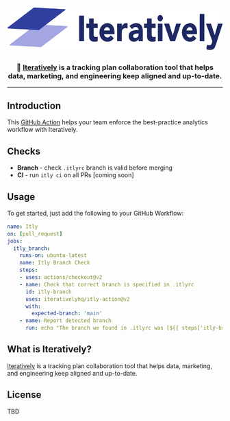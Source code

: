 <h1 align="center">
  <img src="static/iteratively.svg" alt="Iteratively" title="Iteratively" height="100px" />
</h1>

<h3 align="center">💬 <a href='https://iterative.ly' target='_blank'>Iteratively</a> is a tracking plan collaboration tool that helps data, marketing, and engineering keep aligned and up-to-date.</h3>

---

## Introduction

This [GitHub Action](https://github.com/features/actions) helps your team enforce the best-practice analytics workflow with Iteratively.

## Checks
- **Branch** - check `.itlyrc` branch is valid before merging
- **CI** - run `itly ci` on all PRs [coming soon]

## Usage
To get started, just add the following to your GitHub Workflow:
```yml
name: Itly
on: [pull_request]
jobs:
  itly_branch:
    runs-on: ubuntu-latest
    name: Itly Branch Check
    steps:
    - uses: actions/checkout@v2
    - name: Check that correct branch is specified in .itlyrc
      id: itly-branch
      uses: iterativelyhq/itly-action@v2
      with:
        expected-branch: 'main'
    - name: Report detected branch
      run: echo "The branch we found in .itlyrc was [${{ steps['itly-branch'].outputs['detected-branch'] }}]"
```

## What is Iteratively?
[Iteratively](https://iterative.ly) is a tracking plan collaboration tool that helps data, marketing, and engineering keep aligned and up-to-date.

## License
TBD